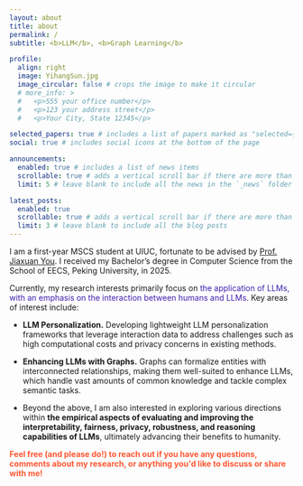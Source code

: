 ```yaml
---
layout: about
title: about
permalink: /
subtitle: <b>LLM</b>, <b>Graph Learning</b>

profile:
  align: right
  image: YihangSun.jpg
  image_circular: false # crops the image to make it circular
  # more_info: >
  #   <p>555 your office number</p>
  #   <p>123 your address street</p>
  #   <p>Your City, State 12345</p>

selected_papers: true # includes a list of papers marked as "selected={true}"
social: true # includes social icons at the bottom of the page

announcements:
  enabled: true # includes a list of news items
  scrollable: true # adds a vertical scroll bar if there are more than 3 news items
  limit: 5 # leave blank to include all the news in the `_news` folder

latest_posts:
  enabled: true
  scrollable: true # adds a vertical scroll bar if there are more than 3 new posts items
  limit: 3 # leave blank to include all the blog posts
---
```


I am a first-year MSCS student at UIUC, fortunate to be advised by <a href="https://cs.stanford.edu/~jiaxuan/">Prof. Jiaxuan You</a>. I received my Bachelor’s degree in Computer Science from the School of EECS, Peking University, in 2025.

Currently, my research interests primarily focus on <span style="color:rgb(62, 30, 176);">the application of LLMs, with an emphasis on the interaction between humans and LLMs</span>. Key areas of interest include:

- **LLM Personalization.** Developing lightweight LLM personalization frameworks that leverage interaction data to address challenges such as high computational costs and privacy concerns in existing methods.

- **Enhancing LLMs with Graphs.** Graphs can formalize entities with interconnected relationships, making them well-suited to enhance LLMs, which handle vast amounts of common knowledge and tackle complex semantic tasks.

- Beyond the above, I am also interested in exploring various directions within **the empirical aspects of evaluating and improving the interpretability, fairness, privacy, robustness, and reasoning capabilities of LLMs**, ultimately advancing their benefits to humanity.

<strong style="color: #FF5733;">Feel free (and please do!) to reach out if you have any questions, comments about my research, or anything you'd like to discuss or share with me!</strong>
